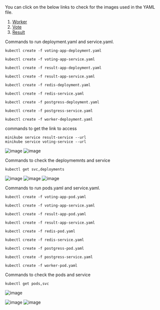 You can click on the below links to check for the images used in the YAML file.
1. [Worker](https://hub.docker.com/r/kodekloud/examplevotingapp_worker/tags)
2. [Vote](https://hub.docker.com/r/kodekloud/examplevotingapp_vote/tags)
3. [Result](https://hub.docker.com/r/kodekloud/examplevotingapp_result/tags)

Commands to run deployment.yaml and service.yaml.
```
kubectl create -f voting-app-deployment.yaml

```
```
kubectl create -f voting-app-service.yaml
```
```
kubectl create -f result-app-deployment.yaml
```
```
kubectl create -f result-app-service.yaml
```
```
kubectl create -f redis-deployment.yaml
```
```
kubectl create -f redis-service.yaml
```
```
kubectl create -f postgress-deployment.yaml
```
```
kubectl create -f postgress-service.yaml
```
```
kubectl create -f worker-deployment.yaml
```
commands to get the link to access
```
minikube service result-service --url
minikube service voting-service --url
```
![image](https://github.com/sayanalokesh/voting_app_k8s/assets/105637305/460cfe35-4c5e-4995-a0cf-b6c1bb0c0cd6)
![image](https://github.com/sayanalokesh/voting_app_k8s/assets/105637305/f21d8de6-405b-4e2a-9b70-263505ae5d15)

Commands to check the deploymemnts and service
```
kubectl get svc,deployments
```
![image](https://github.com/sayanalokesh/voting_app_k8s/assets/105637305/0052c911-8658-42f4-bf53-dca8f3e8f828)
![image](https://github.com/sayanalokesh/voting_app_k8s/assets/105637305/83ace743-0936-42d4-b42a-27220a33e216)
![image](https://github.com/sayanalokesh/voting_app_k8s/assets/105637305/a2ff46fb-a297-42d0-80ec-5213f810c0e4)

Commands to run pods.yaml and service.yaml.

```
kubectl create -f voting-app-pod.yaml

```
```
kubectl create -f voting-app-service.yaml
```
```
kubectl create -f result-app-pod.yaml
```
```
kubectl create -f result-app-service.yaml
```
```
kubectl create -f redis-pod.yaml
```
```
kubectl create -f redis-service.yaml
```
```
kubectl create -f postgress-pod.yaml
```
```
kubectl create -f postgress-service.yaml
```
```
kubectl create -f worker-pod.yaml
```

Commands to check the pods and service
```
kubectl get pods,svc
```
![image](https://github.com/sayanalokesh/voting_app_k8s/assets/105637305/ae32d38e-4719-4b10-bf40-da9c2adc7de7)


![image](https://github.com/sayanalokesh/voting_app_k8s/assets/105637305/40faa28b-8f63-4148-9cf9-ec94690a9a29)
![image](https://github.com/sayanalokesh/voting_app_k8s/assets/105637305/36b30971-8594-41d2-99de-0a445a317be4)
